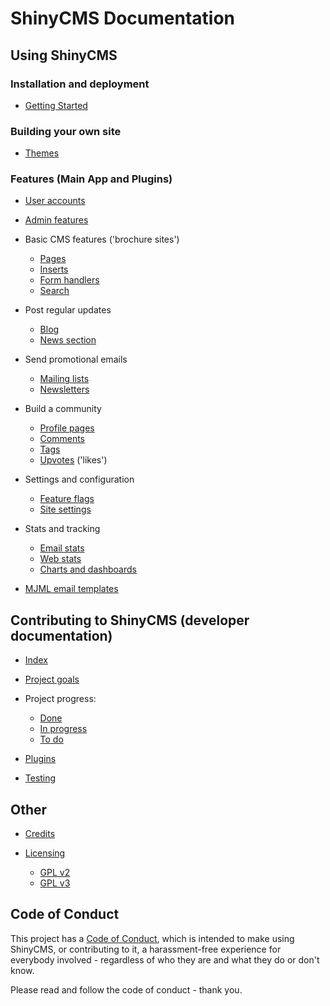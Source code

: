 # ShinyCMS Documentation

## Using ShinyCMS

### Installation and deployment

* [Getting Started](Getting-Started.md)

### Building your own site

* [Themes](Themes.md)

### Features (Main App and Plugins)

* [User accounts](Features/MainApp/UserAccounts.md)
* [Admin features](Features/MainApp/admin-features.md)

* Basic CMS features ('brochure sites')
    * [Pages](Features/Plugins/ShinyPages.md)
    * [Inserts](Features/Plugins/ShinyInserts.md)
    * [Form handlers](Features/Plugins/ShinyForms.md)
    * [Search](Features/Plugins/ShinySearch.md)

* Post regular updates
    * [Blog](Features/Plugins/ShinyBlog.md)
    * [News section](Features/Plugins/ShinyNews.md)

* Send promotional emails
    * [Mailing lists](Features/Plugins/ShinyLists.md)
    * [Newsletters](Features/Plugins/ShinyNewsletters.md)

* Build a community
    * [Profile pages](Features/Plugins/ShinyProfiles.md)
    * [Comments](Features/MainApp/Comments.md)
    * [Tags](Features/MainApp/Tags.md)
    * [Upvotes](Features/MainApp/Upvotes.md) ('likes')

* Settings and configuration
    * [Feature flags](Features/MainApp/FeatureFlags.md)
    * [Site settings](Features/MainApp/SiteSettings.md)

* Stats and tracking
    * [Email stats](Features/MainApp/EmailStats.md)
    * [Web stats](Features/MainApp/WebStats.md)
    * [Charts and dashboards](Features/MainApp/Charts.md)

* [MJML email templates](Features/MainApp/mjml.md)


## Contributing to ShinyCMS (developer documentation)

* [Index](Developers/Contributing.md)

* [Project goals](Developers/ProjectGoals.md)

* Project progress:
    * [Done](Developers/done.md)
    * [In progress](Developers/in-progress.md)
    * [To do](Developers/TODO.md)

* [Plugins](Developers/Plugins.md)
* [Testing](Developers/Testing.md)


## Other

* [Credits](credits.md)

* [Licensing](Licensing/index.md)
    * [GPL v2](Licensing/gnu-gpl-v2.0.md)
    * [GPL v3](Licensing/gnu-gpl-v3.0.md)


## Code of Conduct

This project has a [Code of Conduct](code-of-conduct.md), which is intended
to make using ShinyCMS, or contributing to it, a harassment-free experience for
everybody involved - regardless of who they are and what they do or don't know.

Please read and follow the code of conduct - thank you.
